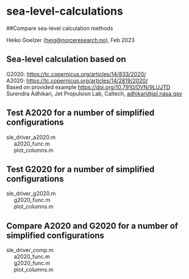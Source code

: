 # sea-level-calculations
##Compare sea-level calculation methods

Heiko Goelzer (heig@norceresearch.no), Feb 2023

## Sea-level calculation based on 
G2020: https://tc.copernicus.org/articles/14/833/2020/ <br>
A2020: https://tc.copernicus.org/articles/14/2819/2020/ <br>
Based on provided example https://doi.org/10.7910/DVN/9LUJTD <br> 
Surendra Adhikari, Jet Propulsion Lab, Caltech, adhikari@jpl.nasa.gov <br>

## Test A2020 for a number of simplified configurations
sle_driver_a2020.m <br>
&nbsp;&nbsp;&nbsp;&nbsp;  a2020_func.m <br>
&nbsp;&nbsp;&nbsp;&nbsp;  plot_columns.m <br>


## Test G2020 for a number of simplified configurations
sle_driver_g2020.m <br>
&nbsp;&nbsp;&nbsp;&nbsp;  g2020_func.m <br>
&nbsp;&nbsp;&nbsp;&nbsp;  plot_columns.m <br>


## Compare A2020 and G2020 for a number of simplified configurations
sle_driver_comp.m <br>
&nbsp;&nbsp;&nbsp;&nbsp;  a2020_func.m <br>
&nbsp;&nbsp;&nbsp;&nbsp;  g2020_func.m <br>
&nbsp;&nbsp;&nbsp;&nbsp;  plot_columns.m <br>

